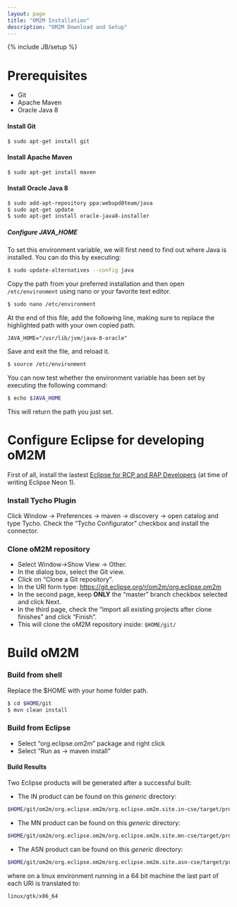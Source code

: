 ```yaml
---
layout: page
title: "OM2M Installation"
description: "OM2M Download and Setup"
---
```

{% include JB/setup %}

# Prerequisites
* Git
* Apache Maven
* Oracle Java 8

#### Install Git

```bash
$ sudo apt-get install git
```

#### Install Apache Maven

```bash
$ sudo apt-get install maven
```

#### Install Oracle Java 8

```bash
$ sudo add-apt-repository ppa:webupd8team/java
$ sudo apt-get update
$ sudo apt-get install oracle-java8-installer
```

##### Configure JAVA_HOME 
To set this environment variable, we will first need to find out where Java is installed. You can do this by executing:

```bash
$ sudo update-alternatives --config java
```

Copy the path from your preferred installation and then open `/etc/environment` using nano or your favorite text editor.

```bash
$ sudo nano /etc/environment
```

At the end of this file, add the following line, making sure to replace the highlighted path with your own copied path.

```vim
JAVA_HOME="/usr/lib/jvm/java-8-oracle"
```

Save and exit the file, and reload it.

```bash
$ source /etc/environment
```
You can now test whether the environment variable has been set by executing the following command:

```bash
$ echo $JAVA_HOME
```

This will return the path you just set.

# Configure Eclipse for developing oM2M
First of all, install the lastest [Eclipse for RCP and RAP Developers](http://www.eclipse.org/downloads/packages/eclipse-rcp-and-rap-developers/neon1a) (at time of writing Eclipse Neon 1).

### Install Tycho Plugin
Click Window -> Preferences -> maven -> discovery -> open catalog and type Tycho. Check the “Tycho Configurator” checkbox and install the connector.

### Clone oM2M repository
* Select Window->Show View -> Other.
* In the dialog box, select the Git view.
* Click on “Clone a Git repository”.
* In the URI form type: https://git.eclipse.org/r/om2m/org.eclipse.om2m 
* In the second page, keep **ONLY** the “master” branch checkbox selected and click Next.
* In the third page, check the “import all existing projects after clone finishes” and click “Finish”.
* This will clone the oM2M repository inside: `$HOME/git/`

# Build oM2M

### Build from shell

Replace the $HOME with your home folder path.

```bash
$ cd $HOME/git
$ mvn clean install
```

### Build from Eclipse

* Select “org.eclipse.om2m” package and right click
* Select “Run as -> maven install”

#### Build Results

Two Eclipse products will be generated after a successful built:
* The IN product can be found on this *generic* directory:

```bash
$HOME/git/om2m/org.eclipse.om2m/org.eclipse.om2m.site.in-cse/target/products/in-cse/<os>/<ws>/<arch>
```

* The MN product can be found on this *generic* directory:

```bash
$HOME/git/om2m/org.eclipse.om2m/org.eclipse.om2m.site.mn-cse/target/products/mn-cse/<os>/<ws>/<arch>
```

* The ASN product can be found on this *generic* directory: 

```bash
$HOME/git/om2m/org.eclipse.om2m/org.eclipse.om2m.site.asn-cse/target/products/asn-cse/<os>/<ws>/<arch>
```

where on a linux environment running in a 64 bit machine the last part of each URI is translated to: 

```bash
linux/gtk/x86_64
```